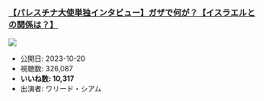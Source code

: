 ### [【パレスチナ大使単独インタビュー】ガザで何が？【イスラエルとの関係は？】](https://www.youtube.com/watch?v=vn-2dy3Ubfc)
[![](https://img.youtube.com/vi/vn-2dy3Ubfc/sddefault.jpg)](https://www.youtube.com/watch?v=vn-2dy3Ubfc)
-   公開日: 2023-10-20
-   視聴数: 326,087
-   **いいね数: 10,317**
-   出演者: ワリード・シアム
